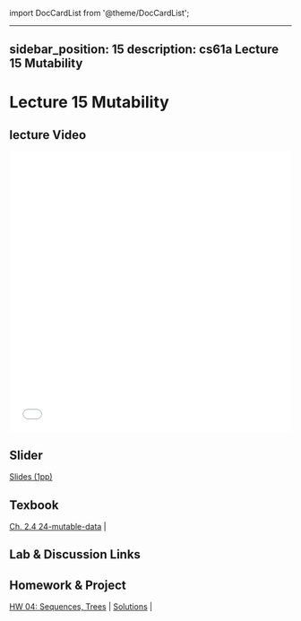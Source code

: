import DocCardList from '@theme/DocCardList';

---
sidebar_position: 15
description: cs61a  Lecture 15 Mutability
---
# Lecture 15 Mutability
## lecture Video

<iframe src="//player.bilibili.com/player.html?aid=277746636&bvid=BV17c411f78k&cid=1311465503&p=1&high_quality=1&danmaku=0" scrolling="no" border="0" frameborder="no" framespacing="0" allowfullscreen="true" allowfullscreen="allowfullscreen" width="100%" height="500" scrolling="no" frameborder="0" sandbox="allow-top-navigation allow-same-origin allow-forms allow-scripts"> </iframe>

## Slider
[Slides (1pp)](/resource/cs61a/15-Mutability_1pp.pdf)
## Texbook
[Ch. 2.4 24-mutable-data](./ch/24-mutable-data.md) | 

## Lab & Discussion Links


## Homework & Project
[HW 04: Sequences, Trees](./homework/hw04.md) | [Solutions](./homework/sol-hw04.md) | 


<DocCardList />
